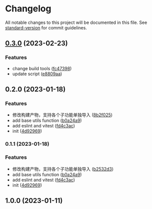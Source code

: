 # Changelog

All notable changes to this project will be documented in this file. See [standard-version](https://github.com/conventional-changelog/standard-version) for commit guidelines.

## [0.3.0](https://github.com/He110te4m/utils/compare/v0.2.0...v0.3.0) (2023-02-23)


### Features

* change build tools ([fc47398](https://github.com/He110te4m/utils/commit/fc47398261433bd2ea28b0312b2e10349d1785a3))
* update script ([e8809aa](https://github.com/He110te4m/utils/commit/e8809aa46b89482aed233a3dbea1cabbb5273597))

## 0.2.0 (2023-01-18)


### Features

* 修改构建产物，支持各个子功能单独导入 ([8b2f025](https://github.com/He110te4m/utils/commit/8b2f02527b6abe633d689f408e32e42be9deffc8))
* add base utils function ([b0a24a9](https://github.com/He110te4m/utils/commit/b0a24a93ce23812647a84aa251b63b0517f03dc4))
* add eslint and vitest ([fd4c3ac](https://github.com/He110te4m/utils/commit/fd4c3ac7e0839a0369679d72f1e9682e2f048969))
* init ([4d92969](https://github.com/He110te4m/utils/commit/4d9296983fc66a217044159114368a0d017c6c03))

### 0.1.1 (2023-01-18)


### Features

* 修改构建产物，支持各个子功能单独导入 ([b2532d3](https://github.com/He110te4m/utils/commit/b2532d319fbb5d19070c01cc5bc48c59d7ea197e))
* add base utils function ([b0a24a9](https://github.com/He110te4m/utils/commit/b0a24a93ce23812647a84aa251b63b0517f03dc4))
* add eslint and vitest ([fd4c3ac](https://github.com/He110te4m/utils/commit/fd4c3ac7e0839a0369679d72f1e9682e2f048969))
* init ([4d92969](https://github.com/He110te4m/utils/commit/4d9296983fc66a217044159114368a0d017c6c03))

## 1.0.0 (2023-01-11)
